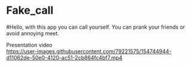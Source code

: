 # Fake_call
#Hello, with this app you can call yourself. You can prank your friends or avoid annoying meet.<br>

Presentation video<br>
https://user-images.githubusercontent.com/79221575/154744944-d11062de-50e0-4120-ac51-2cb864fc4bf7.mp4
